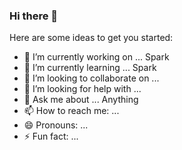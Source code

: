 ### Hi there 👋


Here are some ideas to get you started:

- 🔭 I’m currently working on ... Spark
- 🌱 I’m currently learning ... Spark
- 👯 I’m looking to collaborate on ...
- 🤔 I’m looking for help with ...
- 💬 Ask me about ... Anything
- 📫 How to reach me: ...
- 😄 Pronouns: ...
- ⚡ Fun fact: ...

